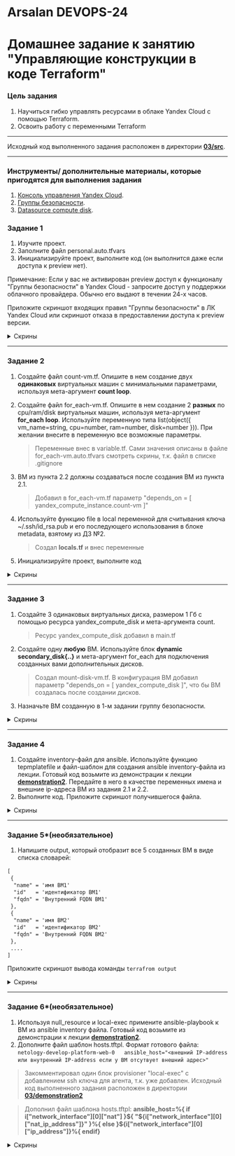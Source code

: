 # Arsalan DEVOPS-24
# Домашнее задание к занятию "Управляющие конструкции в коде Terraform"

### Цель задания

1. Научиться гибко управлять ресурсами в облаке Yandex Cloud с помощью Terraform.
2. Освоить работу с переменными Terraform

------

Исходный код выполненного задания расположен в директории [**03/src**](https://github.com/ArsalanSan/ter-homeworks/tree/main/03/src).

------

### Инструменты/ дополнительные материалы, которые пригодятся для выполнения задания

1. [Консоль управления Yandex Cloud](https://console.cloud.yandex.ru/folders/<cloud_id>/vpc/security-groups).
2. [Группы безопасности](https://cloud.yandex.ru/docs/vpc/concepts/security-groups?from=int-console-help-center-or-nav).
3. [Datasource compute disk](https://terraform-eap.website.yandexcloud.net/docs/providers/yandex/d/datasource_compute_disk.html).


### Задание 1

1. Изучите проект.
2. Заполните файл personal.auto.tfvars
3. Инициализируйте проект, выполните код (он выполнится даже если доступа к preview нет).

Примечание: Если у вас не активирован preview доступ к функционалу "Группы безопасности" в Yandex Cloud - запросите доступ у поддержки облачного провайдера. Обычно его выдают в течении 24-х часов.

Приложите скриншот входящих правил "Группы безопасности" в ЛК Yandex Cloud  или скриншот отказа в предоставлении доступа к preview версии.

<details>
<summary> Скрины </summary>

![task1.png](img%2Ftask1.png)
</details>

------

### Задание 2

1. Создайте файл count-vm.tf. Опишите в нем создание двух **одинаковых** виртуальных машин с минимальными параметрами, используя мета-аргумент **count loop**. 
2. Создайте файл for_each-vm.tf. Опишите в нем создание 2 **разных** по cpu/ram/disk виртуальных машин, используя мета-аргумент **for_each loop**. Используйте переменную типа list(object({ vm_name=string, cpu=number, ram=number, disk=number  })). При желании внесите в переменную все возможные параметры.

   > Переменные внес в variable.tf. Сами значения описаны в файле for_each-vm.auto.tfvars смотреть скрины, т.к. файл в списке .gitignore

3. ВМ из пункта 2.2 должны создаваться после создания ВМ из пункта 2.1.
   
   > Добавил в for_each-vm.tf параметр "depends_on = [ yandex_compute_instance.count-vm ]"

4. Используйте функцию file в local переменной для считывания ключа ~/.ssh/id_rsa.pub и его последующего использования в блоке metadata, взятому из ДЗ №2.

   > Создал **locals.tf** и внес переменные

5. Инициализируйте проект, выполните код

<details>
<summary>Скрины</summary>

![task2.png](img%2Ftask2.png)
![task2_2.png](img%2Ftask2_2.png)
</details>

------

### Задание 3

1. Создайте 3 одинаковых виртуальных диска, размером 1 Гб с помощью ресурса yandex_compute_disk и мета-аргумента count.

   > Ресурс yandex_compute_disk добавил в main.tf

2. Создайте одну **любую** ВМ. Используйте блок **dynamic secondary_disk{..}** и мета-аргумент for_each для подключения созданных вами дополнительных дисков.

   > Создал mount-disk-vm.tf. В конфигурация ВМ добавил параметр "depends_on = [ yandex_compute_disk ]", что бы ВМ создалась после создании дисков.

3. Назначьте ВМ созданную в 1-м задании группу безопасности.

<details>
<summary>Скрины</summary>

![task3.png](img%2Ftask3.png)
</details>

------

### Задание 4

1. Создайте inventory-файл для ansible.
Используйте функцию tepmplatefile и файл-шаблон для создания ansible inventory-файла из лекции.
Готовый код возьмите из демонстрации к лекции [**demonstration2**](https://github.com/netology-code/ter-homeworks/tree/main/demonstration2).
Передайте в него в качестве переменных имена и внешние ip-адреса ВМ из задания 2.1 и 2.2.
2. Выполните код. Приложите скриншот получившегося файла.


<details>
<summary>Скрины</summary>

![task4.png](img%2Ftask4.png)
</details>

------

### Задание 5*(необязательное)
1. Напишите output, который отобразит все 5 созданных ВМ в виде списка словарей:
``` 
[
 {
  "name" = 'имя ВМ1'
  "id"   = 'идентификатор ВМ1'
  "fqdn" = 'Внутренний FQDN ВМ1'
 },
 {
  "name" = 'имя ВМ2'
  "id"   = 'идентификатор ВМ2'
  "fqdn" = 'Внутренний FQDN ВМ2'
 },
 ....
]
```
Приложите скриншот вывода команды ```terrafrom output```

<details>
<summary>Скрины</summary>

![task5.png](img%2Ftask5.png)
</details>

------

### Задание 6*(необязательное)

1. Используя null_resource и local-exec примените ansible-playbook к ВМ из ansible inventory файла.
Готовый код возьмите из демонстрации к лекции [**demonstration2**](https://github.com/netology-code/ter-homeworks/tree/main/demonstration2).
3. Дополните файл шаблон hosts.tftpl. 
Формат готового файла:
```netology-develop-platform-web-0   ansible_host="<внешний IP-address или внутренний IP-address если у ВМ отсутвует внешний адрес>"```

> Закомментировал один блок provisioner "local-exec" с добавлением ssh ключа для агента, т.к. уже добавлен. 
> Исходный код выполненного задания расположен в директории [**03/demonstration2**](https://github.com/ArsalanSan/ter-homeworks/tree/main/03/demonstration2)

> Дополнил файл шаблона hosts.tftpl: 
> __ansible_host=%{ if i["network_interface"][0]["nat"] }${ "${i["network_interface"][0]["nat_ip_address"]}" }%{ else }${i["network_interface"][0]["ip_address"]}%{ endif}__

<details>
<summary>Скрины</summary>

![tesk6.png](img%2Ftesk6.png)
</details>
